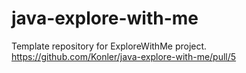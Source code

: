 # java-explore-with-me
Template repository for ExploreWithMe project.
https://github.com/Konler/java-explore-with-me/pull/5
